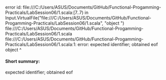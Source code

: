 error id: file:///C:/Users/ASUS/Documents/GitHub/Functional-Progamming-Practicals/LabSession06/1.scala:[7..7) in Input.VirtualFile("file:///C:/Users/ASUS/Documents/GitHub/Functional-Progamming-Practicals/LabSession06/1.scala", "object ")
file:///C:/Users/ASUS/Documents/GitHub/Functional-Progamming-Practicals/LabSession06/1.scala
file:///C:/Users/ASUS/Documents/GitHub/Functional-Progamming-Practicals/LabSession06/1.scala:1: error: expected identifier; obtained eof
object 
       ^
#### Short summary: 

expected identifier; obtained eof
